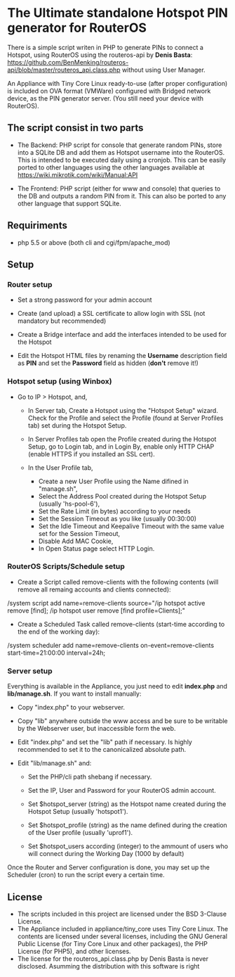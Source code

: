 # The Ultimate standalone Hotspot PIN generator for RouterOS

There is a simple script writen in PHP to generate PINs to connect a Hotspot, using RouterOS using the routeros-api by **Denis Basta**: https://github.com/BenMenking/routeros-api/blob/master/routeros_api.class.php without using User Manager.

An Appliance with Tiny Core Linux ready-to-use (after proper configuration) is included on OVA format (VMWare) configured with Bridged network device, as the PIN generator server. (You still need your device with RouterOS).

## The script consist in two parts

* The Backend: PHP script for console that generate random PINs, store into a SQLite DB and add them as Hotspot username into the RouterOS. This is intended to be executed daily using a cronjob. This can be easily ported to other languages using the other languages available at https://wiki.mikrotik.com/wiki/Manual:API

* The Frontend: PHP script (either for www and console) that queries to the DB and outputs a random PIN from it. This can also be ported to any other language that support SQLite.

## Requiriments

* php 5.5 or above (both cli and cgi/fpm/apache_mod)

## Setup

### Router setup

* Set a strong password for your admin account

* Create (and upload) a SSL certificate to allow login with SSL (not mandatory but recommended)

* Create a Bridge interface and add the interfaces intended to be used for the Hotspot

* Edit the Hotspot HTML files by renaming the **Username** description field as **PIN** and set the **Password** field as hidden (**don't** remove it!)

### Hotspot setup (using Winbox)

* Go to IP > Hotspot, and,

	* In Server tab, Create a Hotspot using the "Hotspot Setup" wizard. Check for the Profile and select the Profile (found at Server Profiles tab) set during the Hotspot Setup.
	
	* In Server Profiles tab open the Profile created during the Hotspot Setup, go to Login tab, and in Login By, enable only HTTP CHAP (enable HTTPS if you installed an SSL cert).

	* In the User Profile tab, 
		* Create a new User Profile using the Name difined in "manage.sh",
		* Select the Address Pool created during the Hotspot Setup (usually 'hs-pool-6'),
		* Set the Rate Limit (in bytes) according to your needs
		* Set the Session Timeout as you like (usually 00:30:00)
		* Set the Idle Timeout and Keepalive Timeout with the same value set for the Session Timeout,
		* Disable Add MAC Cookie,
		* In Open Status page select HTTP Login.

### RouterOS Scripts/Schedule setup

* Create a Script called remove-clients with the following contents (will remove all remaing accounts and clients connected):

/system script add name=remove-clients source="/ip hotspot active remove [find]; /ip hotspot user remove [find profile=Clients];"

* Create a Scheduled Task called remove-clients (start-time according to the end of the working day):

/system scheduler add name=remove-clients on-event=remove-clients start-time=21:00:00 interval=24h;

### Server setup

Everything is available in the Appliance, you just need to edit **index.php** and **lib/manage.sh**. If you want to install manually:

* Copy "index.php" to your webserver.

* Copy "lib" anywhere outside the www access and be sure to be writable by the Webserver user, but inaccessible form the web.

* Edit "index.php" and set the "lib" path if necessary. Is highly recommended to set it to the canonicalized absolute path.

* Edit "lib/manage.sh" and:

	* Set the PHP/cli path shebang if necessary.

	* Set the IP, User and Password for your RouterOS admin account.

	* Set $hotspot_server (string) as the Hotspot name created during the Hotspot Setup (usually 'hotspot1').
	
	* Set $hotspot_profile (string) as the name defined during the creation of the User profile (usually 'uprof1').
	
	* Set $hotspot_users according (integer) to the ammount of users who will connect during the Working Day (1000 by default)

Once the Router and Server configuration is done, you may set up the Scheduler (cron) to run the script every a certain time.
 
## License

* The scripts included in this project are licensed under the BSD 3-Clause License.
* The Appliance included in appliance/tiny_core uses Tiny Core Linux. The contents are licensed under several licenses, including the GNU General Public License (for Tiny Core Linux and other packages), the PHP License (for PHP5), and other licenses.
* The license for the routeros_api.class.php by Denis Basta is never disclosed. Asumming the distribution with this software is right
